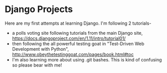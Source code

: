 # Django Projects
Here are my first attempts at learning Django. I'm following 2 tutorials-

* a polls voting site following tutorials from the main Django site, https://docs.djangoproject.com/en/1.11/intro/tutorial01/
* then following the all powerful testing goat in "Test-Driven Web Development with Python", http://www.obeythetestinggoat.com/pages/book.html#toc
* I'm also learning more about using .git bashes. This is kind of confusing so please bear with me!

